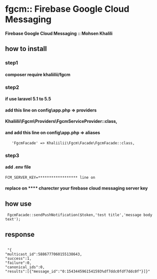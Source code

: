 # fgcm:: Firebase Google Cloud Messaging
#### Firebase Google Cloud Messaging :: Mohsen Khalili

## how to install
### step1

#### composer require khaliilii/fgcm

### step2

#### if use laravel 5.1 to 5.5

#### add this line on config\app.php => providers
 
#### Khaliilii\Fgcm\Providers\FgcmServiceProvider::class,

#### and add this line on config\app.php => aliases
```
   'FgcmFacade' => Khaliilii\Fgcm\Facade\FgcmFacade::class,
````

### step3

#### add .env file
```
FCM_SERVER_KEY=****************** line on 
```
#### replace on **** charecter your firebase cloud messaging server key


## how use
```
 FgcmFacade::sendPushNotification($token,'test title','message body text');
 ```
 ## response
```

 "{
"multicast_id":5886777060155138643,
"success":1,
"failure":0,
"canonical_ids":0,
"results":[{"message_id":"0:1543445961541593%df7ddc0fdf7ddc0f"}]}"
```
